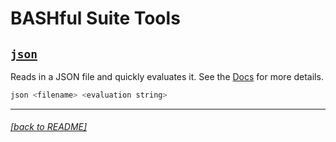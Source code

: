 # BASHful Suite Tools

## [`json`](./json.md)

Reads in a JSON file and quickly evaluates it. See the [Docs](./json.md) for more details.

```sh
json <filename> <evaluation string>
```

---
###### [[back to README]](../README.md)